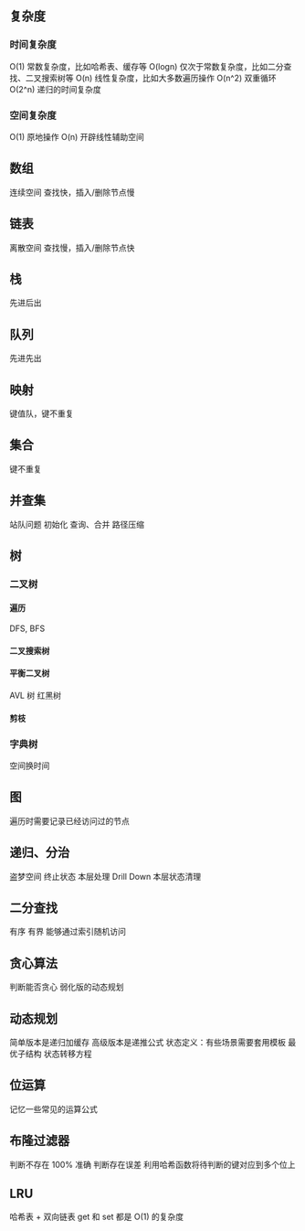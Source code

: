 ## 复杂度
### 时间复杂度
O(1) 常数复杂度，比如哈希表、缓存等
O(logn) 仅次于常数复杂度，比如二分查找、二叉搜索树等
O(n) 线性复杂度，比如大多数遍历操作
O(n^2) 双重循环
O(2^n) 递归的时间复杂度

### 空间复杂度
O(1) 原地操作
O(n) 开辟线性辅助空间


## 数组
连续空间
查找快，插入/删除节点慢


## 链表
离散空间
查找慢，插入/删除节点快


## 栈
先进后出


## 队列
先进先出


## 映射
键值队，键不重复


## 集合
键不重复


## 并查集
站队问题
初始化
查询、合并
路径压缩


## 树
### 二叉树
#### 遍历
DFS, BFS

#### 二叉搜索树

#### 平衡二叉树
AVL 树
红黑树

#### 剪枝

### 字典树
空间换时间


## 图
遍历时需要记录已经访问过的节点


## 递归、分治
盗梦空间
终止状态
本层处理
Drill Down
本层状态清理


## 二分查找
有序
有界
能够通过索引随机访问


## 贪心算法
判断能否贪心
弱化版的动态规划


## 动态规划
简单版本是递归加缓存
高级版本是递推公式
状态定义：有些场景需要套用模板
最优子结构
状态转移方程


## 位运算
记忆一些常见的运算公式


## 布隆过滤器
判断不存在 100% 准确
判断存在误差
利用哈希函数将待判断的键对应到多个位上


## LRU
哈希表 + 双向链表
get 和 set 都是 O(1) 的复杂度







